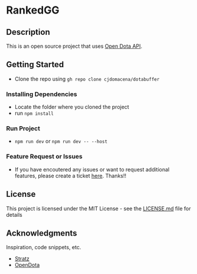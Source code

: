 # RankedGG


## Description
This is an open source project that uses [Open Dota API]("https://docs.opendota.com/").

## Getting Started
- Clone the repo using `gh repo clone cjdomacena/dotabuffer`

### Installing Dependencies

* Locate the folder where you cloned the project
* run `npm install`


### Run Project

* `npm run dev` or `npm run dev -- --host`

### Feature Request or Issues
* If you have encoutered any issues or want to request additional features, please create a ticket [here]("https://github.com/cjdomacena/dotabuffer/issues"). Thanks!!

## License

This project is licensed under the MIT License - see the [LICENSE.md](https://github.com/cjdomacena/rankedgg/blob/master/LICENSE.MD) file for details


## Acknowledgments
Inspiration, code snippets, etc.
* [Stratz](https://stratz.com/)
* [OpenDota](https://www.opendota.com/)
